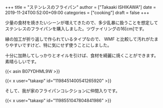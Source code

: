 +++
title = "ステンレスのフライパン"
author = ["Takaaki ISHIKAWA"]
date = 2019-11-24T00:52:00+09:00
categories = ["cooking"]
draft = false
+++

少量の食材を焼きたいシーンが増えてきたので、多少乱暴に扱うことを想定してステンレスのフライパンを購入しました。ツヴァイリングの16[cm]です。  

縁の加工が折り返しで作られているタイプなので、 WMF と比較して汚れがたまりやすいですけど、特に気にせず使うことにしました。  

十分に加熱してしっかりとオイルを引けば、食材を綺麗に焼くことができます。素晴らしいです。  

{{< asin B07YDHML9W >}}  

{{< x user="takaxp" id="1198451400541265920" >}}  

そして、我が家のフライパンコレクションに仲間入りです。  

{{< x user="takaxp" id="1198551047804841986" >}}
